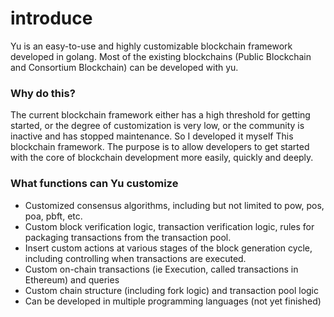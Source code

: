 # introduce

Yu is an easy-to-use and highly customizable blockchain framework developed in golang. 
Most of the existing blockchains (Public Blockchain and Consortium Blockchain) can be developed with yu.

### Why do this?
The current blockchain framework either has a high threshold for getting started, or the degree of customization is very low, or the community is inactive and has stopped maintenance. So I developed it myself
This blockchain framework. The purpose is to allow developers to get started with the core of blockchain development more easily, quickly and deeply.




### What functions can Yu customize  

- Customized consensus algorithms, including but not limited to pow, pos, poa, pbft, etc.  
- Custom block verification logic, transaction verification logic, rules for packaging transactions from the transaction pool.
- Insert custom actions at various stages of the block generation cycle, including controlling when transactions are executed.
- Custom on-chain transactions (ie Execution, called transactions in Ethereum) and queries  
- Custom chain structure (including fork logic) and transaction pool logic
- Can be developed in multiple programming languages (not yet finished)  